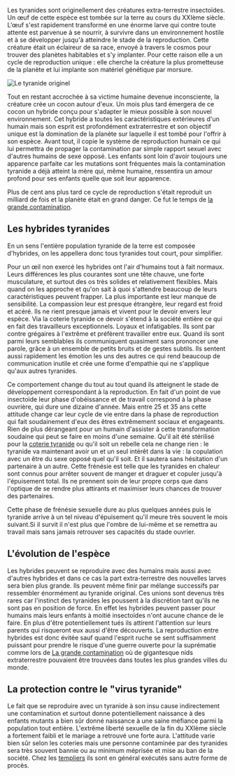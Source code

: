 Les tyranides sont originellement des créatures extra-terrestre insectoïdes. Un œuf de cette espèce est tombée sur la terre au cours du XXIème siècle. L’œuf s'est rapidement transformé en une énorme larve qui contre toute attente est parvenue à se nourrir, à survivre dans un environnement hostile et à se développer jusqu'à atteindre le stade de la reproduction. Cette créature était un éclaireur de sa race, envoyé à travers le cosmos pour trouver des planètes habitables et s'y implanter. Pour cette raison elle a un cycle de reproduction unique : elle cherche la créature la plus prometteuse de la planète et lui implante son matériel génétique par morsure. 

![Le tyranide originel](https://wh40k-fr.lexicanum.com/mediawiki/images/7/74/Hormagaunt2.jpg)

Tout en restant accrochée à sa victime humaine devenue inconsciente, la créature crée un cocon autour d'eux. Un mois plus tard émergera de ce cocon un hybride conçu pour s'adapter le mieux possible à son nouvel environnement. Cet hybride a toutes les caractéristiques extérieures d'un humain mais son esprit est profondément extraterrestre et son objectif unique est la domination de la planète sur laquelle il est tombé pour l'offrir à son espèce. Avant tout, il copie le système de reproduction humain ce qui lui permettra de propager la contamination par simple rapport sexuel avec d'autres humains de sexe opposé. Les enfants sont loin d'avoir toujours une apparence parfaite car les mutations sont fréquentes mais la contamination tyranide a déjà atteint la mère qui, même humaine, ressentira un amour profond pour ses enfants quelle que soit leur apparence.

Plus de cent ans plus tard ce cycle de reproduction s'était reproduit un milliard de fois et la planète était en grand danger. Ce fut le temps de [la grande contamination](La-grande-contamination).

## Les hybrides tyranides

En un sens l'entière population tyranide de la terre est composée d'hybrides, on les appellera donc tous tyranides tout court, pour simplifier.

Pour un œil non exercé les hybrides ont l'air d'humains tout à fait normaux. Leurs différences les plus courantes sont une tête chauve, une forte musculature, et surtout des os très solides et relativement flexibles. Mais quand on les approche et qu'on sait à quoi s'attendre beaucoup de leurs caractéristiques peuvent frapper. La plus importante est leur manque de sensibilité. La compassion leur est presque étrangère, leur regard est froid et acéré. Ils ne rient presque jamais et vivent pour le devoir envers leur espèce. Via la coterie tyranide ce devoir s'étend à la société entière ce qui en fait des travailleurs exceptionnels. Loyaux et infatigables. Ils sont par contre grégaires à l'extrême et préfèrent travailler entre eux. Quand ils sont parmi leurs semblables ils communiquent quasiment sans prononcer une parole, grâce à un ensemble de petits bruits et de gestes subtils. Ils sentent aussi rapidement les émotion les uns des autres ce qui rend beaucoup de communication inutile et crée une forme d'empathie qui ne s'applique qu'aux autres tyranides.

Ce comportement change du tout au tout quand ils atteignent le stade de développement correspondant à la reproduction. En fait d'un point de vue insectoïde leur phase d'obéissance et de travail correspond à la phase ouvrière, qui dure une dizaine d'année. Mais entre 25 et 35 ans cette attitude change car leur cycle de vie entre dans la phase de reproduction qui fait soudainement d'eux des êtres extrêmement sociaux et engageants. Rien de plus dérangeant pour un humain d'assister à cette transformation soudaine qui peut se faire en moins d'une semaine. Qu'il ait été stérilisé pour la [coterie tyranide](Tyranides) ou qu'il soit un rebelle cela ne change rien : le tyranide va maintenant avoir un et un seul intérêt dans la vie : la copulation avec un être du sexe opposé quel qu'il soit. Et il sautera sans hésitation d'un partenaire à un autre. Cette frénésie est telle que les tyranides en chaleur sont connus pour arrêter souvent de manger et draguer et copuler jusqu'à l'épuisement total. Ils ne prennent soin de leur propre corps que dans l'optique de se rendre plus attirants et maximiser leurs chances de trouver des partenaires.

Cette phase de frénésie sexuelle dure au plus quelques années puis le tyranide arrive à un tel niveau d'épuisement qu'il meure très souvent le mois suivant.Si il survit il n'est plus que l'ombre de lui-même et se remettra au travail mais sans jamais retrouver ses capacités du stade ouvrier.

## L'évolution de l'espèce

Les hybrides peuvent se reproduire avec des humains mais aussi avec d'autres hybrides et dans ce cas la part extra-terrestre des nouvelles larves sera bien plus grande. Ils peuvent même finir par mélange successifs par ressembler énormément au tyranide original. Ces unions sont devenus très rares car l'instinct des tyranides les poussent à la discrétion tant qu'ils ne sont pas en position de force. En effet les hybrides peuvent passer pour humains mais leurs enfants à moitié insectoïdes n'ont aucune chance de le faire. En plus d'être potentiellement tués ils attirent l'attention sur leurs parents qui risqueront eux aussi d'être découverts. La reproduction entre hybrides est donc évitée sauf quand l'esprit ruche se sent suffisamment puissant pour prendre le risque d'une guerre ouverte pour la suprématie comme lors de [La grande contamination](La-grande-contamination) où de gigantesque nids extraterrestre pouvaient être trouvées dans toutes les plus grandes villes du monde.

## La protection contre le "virus tyranide"

Le fait que se reproduire avec un tyranide à son insu cause indirectement une contamination et surtout donne potentiellement naissance à des enfants mutants a bien sûr donné naissance à une saine méfiance parmi la population tout entière. L'extrême liberté sexuelle de la fin du XXIème siècle a fortement faibli et le mariage a retrouvé une forte aura. L'attitude varie bien sûr selon les coteries mais une personne contaminée par des tyranides sera très souvent bannie ou au minimum méprisée et mise au ban de la société. Chez les [templiers](templiers) ils sont en général exécutés sans autre forme de procès.